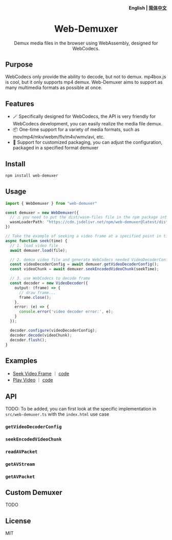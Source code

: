<h4 align="right"><strong>English</strong> | <a href="https://github.com/ForeverSc/web-demuxer/blob/main/README_CN.md">简体中文</a></h4>
<h1 align="center">Web-Demuxer</h1>
<p align="center">Demux media files in the browser using WebAssembly, designed for WebCodecs.</p>

## Purpose
WebCodecs only provide the ability to decode, but not to demux. mp4box.js is cool, but it only supports mp4 demux. Web-Demuxer aims to support as many multimedia formats as possible at once.

## Features
- 🪄 Specifically designed for WebCodecs, the API is very friendly for WebCodecs development, you can easily realize the media file demux.
- 📦 One-time support for a variety of media formats, such as mov/mp4/mkv/webm/flv/m4v/wmv/avi, etc.
- 🧩 Support for customized packaging, you can adjust the configuration, packaged in a specified format demuxer

## Install
```bash
npm install web-demuxer
```

## Usage
```typescript
import { WebDemuxer } from "web-demuxer"

const demuxer = new WebDemuxer({
  // ⚠️ you need to put the dist/wasm-files file in the npm package into a static directory like public, making sure that the js and wasm in wasm-files are in the same directory
  wasmLoaderPath: "https://cdn.jsdelivr.net/npm/web-demuxer@latest/dist/wasm-files/ffmpeg.js",
})

// Take the example of seeking a video frame at a specified point in time
async function seek(time) {
  // 1. load video file
  await demuxer.load(file);

  // 2. demux video file and generate WebCodecs needed VideoDecoderConfig and EncodedVideoChunk
  const videoDecoderConfig = await demuxer.getVideoDecoderConfig();
  const videoChunk = await demuxer.seekEncodedVideoChunk(seekTime);

  // 3. use WebCodecs to decode frame
  const decoder = new VideoDecoder({
    output: (frame) => {
      // draw frame...
      frame.close();
    },
    error: (e) => {
      console.error('video decoder error:', e);
    }
  });

  decoder.configure(videoDecoderConfig);
  decoder.decode(videoChunk);
  decoder.flush();
}
```

## Examples
- [Seek Video Frame](https://foreversc.github.io/web-demuxer/#example-seek) ｜ [code](https://github.com/ForeverSc/web-demuxer/blob/main/index.html#L96)
- [Play Video](https://foreversc.github.io/web-demuxer/#example-play) ｜ [code](https://github.com/ForeverSc/web-demuxer/blob/main/index.html#L123)

## API
TODO: To be added, you can first look at the specific implementation in `src/web-demuxer.ts` with the `index.html` use case

### `getVideoDecoderConfig`
### `seekEncodedVideoChunk`
### `readAVPacket`
### `getAVStream`
### `getAVPacket`

## Custom Demuxer
TODO

## License
MIT
